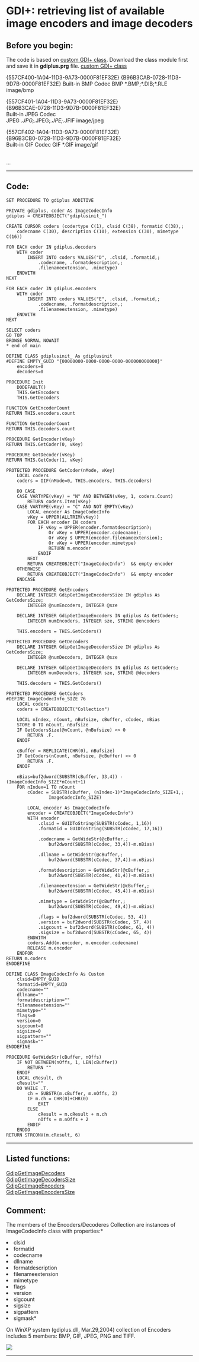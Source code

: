 <link rel="stylesheet" type="text/css" href="../css/win32api.css">  
<link rel="stylesheet" href="https://cdnjs.cloudflare.com/ajax/libs/font-awesome/4.7.0/css/font-awesome.min.css">

# GDI+: retrieving list of available image encoders and image decoders

## Before you begin:
The code is based on <a href="?example=450">custom GDI+ class</a>. Download the class module first and save it in **gdiplus.prg** file. [custom GDI+ class](sample_450.md)  

<div class=precode>{557CF400-1A04-11D3-9A73-0000F81EF32E}  
{B96B3CAB-0728-11D3-9D7B-0000F81EF32E}  
Built-in BMP Codec  
BMP *.BMP;*.DIB;*.RLE image/bmp  

{557CF401-1A04-11D3-9A73-0000F81EF32E}  
{B96B3CAE-0728-11D3-9D7B-0000F81EF32E}  
Built-in JPEG Codec  
JPEG *.JPG;*.JPEG;*.JPE;*.JFIF image/jpeg  

{557CF402-1A04-11D3-9A73-0000F81EF32E}  
{B96B3CB0-0728-11D3-9D7B-0000F81EF32E}  
Built-in GIF Codec GIF *.GIF image/gif</div>  
...  
  
***  


## Code:
```foxpro  
SET PROCEDURE TO gdiplus ADDITIVE

PRIVATE gdiplus, coder As ImageCodecInfo
gdiplus = CREATEOBJECT("gdiplusinit_")

CREATE CURSOR coders (codertype C(1), clsid C(38), formatid C(38),;
	codecname C(30), description C(10), extension C(30), mimetype C(16))

FOR EACH coder IN gdiplus.decoders
	WITH coder
		INSERT INTO coders VALUES("D", .clsid, .formatid,;
			.codecname, .formatdescription,;
			.filenameextension, .mimetype)
	ENDWITH
NEXT

FOR EACH coder IN gdiplus.encoders
	WITH coder
		INSERT INTO coders VALUES("E", .clsid, .formatid,;
			.codecname, .formatdescription,;
			.filenameextension, .mimetype)
	ENDWITH
NEXT

SELECT coders
GO TOP
BROWSE NORMAL NOWAIT
* end of main

DEFINE CLASS gdiplusinit_ As gdiplusinit
#DEFINE EMPTY_GUID "{00000000-0000-0000-0000-000000000000}"
	encoders=0
	decoders=0

PROCEDURE Init
	DODEFAULT()
	THIS.GetEncoders
	THIS.GetDecoders

FUNCTION GetEncoderCount
RETURN THIS.encoders.count

FUNCTION GetDecoderCount
RETURN THIS.decoders.count

PROCEDURE GetEncoder(vKey)
RETURN THIS.GetCoder(0, vKey)

PROCEDURE GetDecoder(vKey)
RETURN THIS.GetCoder(1, vKey)

PROTECTED PROCEDURE GetCoder(nMode, vKey)
	LOCAL coders
	coders = IIF(nMode=0, THIS.encoders, THIS.decoders)
	
	DO CASE
	CASE VARTYPE(vKey) = "N" AND BETWEEN(vKey, 1, coders.Count)
		RETURN coders.Item(vKey)
	CASE VARTYPE(vKey) = "C" AND NOT EMPTY(vKey)
		LOCAL encoder As ImageCodecInfo
		vKey = UPPER(ALLTRIM(vKey))
		FOR EACH encoder IN coders
			IF vKey = UPPER(encoder.formatdescription);
				Or vKey = UPPER(encoder.codecname);
				Or vKey $ UPPER(encoder.filenameextension);
				Or vKey = UPPER(encoder.mimetype)
				RETURN m.encoder
			ENDIF
		NEXT
		RETURN CREATEOBJECT("ImageCodecInfo")  && empty encoder
	OTHERWISE
		RETURN CREATEOBJECT("ImageCodecInfo")  && empty encoder
	ENDCASE

PROTECTED PROCEDURE GetEncoders
	DECLARE INTEGER GdipGetImageEncodersSize IN gdiplus As GetCodersSize;
		INTEGER @numEncoders, INTEGER @sze

	DECLARE INTEGER GdipGetImageEncoders IN gdiplus As GetCoders;
		INTEGER numEncoders, INTEGER sze, STRING @encoders

	THIS.encoders = THIS.GetCoders()
	
PROTECTED PROCEDURE GetDecoders
	DECLARE INTEGER GdipGetImageDecodersSize IN gdiplus As GetCodersSize;
		INTEGER @numDecoders, INTEGER @sze

	DECLARE INTEGER GdipGetImageDecoders IN gdiplus As GetCoders;
		INTEGER numDecoders, INTEGER sze, STRING @decoders

	THIS.decoders = THIS.GetCoders()

PROTECTED PROCEDURE GetCoders
#DEFINE ImageCodecInfo_SIZE 76
	LOCAL coders
	coders = CREATEOBJECT("Collection")

	LOCAL nIndex, nCount, nBufsize, cBuffer, cCodec, nBias
	STORE 0 TO nCount, nBufsize
	IF GetCodersSize(@nCount, @nBufsize) <> 0
		RETURN .F.
	ENDIF

	cBuffer = REPLICATE(CHR(0), nBufsize)
	IF GetCoders(nCount, nBufsize, @cBuffer) <> 0
		RETURN .F.
	ENDIF

	nBias=buf2dword(SUBSTR(cBuffer, 33,4)) - (ImageCodecInfo_SIZE*nCount+1)
	FOR nIndex=1 TO nCount
		cCodec = SUBSTR(cBuffer, (nIndex-1)*ImageCodecInfo_SIZE+1,;
				ImageCodecInfo_SIZE)

		LOCAL encoder As ImageCodecInfo
		encoder = CREATEOBJECT("ImageCodecInfo")
		WITH encoder
			.clsid = GUIDToString(SUBSTR(cCodec, 1,16))
			.formatid = GUIDToString(SUBSTR(cCodec, 17,16))

			.codecname = GetWideStr(@cBuffer,;
				buf2dword(SUBSTR(cCodec, 33,4))-m.nBias)

			.dllname = GetWideStr(@cBuffer,;
				buf2dword(SUBSTR(cCodec, 37,4))-m.nBias)

			.formatdescription = GetWideStr(@cBuffer,;
				buf2dword(SUBSTR(cCodec, 41,4))-m.nBias)

			.filenameextension = GetWideStr(@cBuffer,;
				buf2dword(SUBSTR(cCodec, 45,4))-m.nBias)

			.mimetype = GetWideStr(@cBuffer,;
				buf2dword(SUBSTR(cCodec, 49,4))-m.nBias)

			.flags = buf2dword(SUBSTR(cCodec, 53, 4))
			.version = buf2dword(SUBSTR(cCodec, 57, 4))
			.sigcount = buf2dword(SUBSTR(cCodec, 61, 4))
			.sigsize = buf2dword(SUBSTR(cCodec, 65, 4))
		ENDWITH
		coders.Add(m.encoder, m.encoder.codecname)
		RELEASE m.encoder
	ENDFOR
RETURN m.coders
ENDDEFINE

DEFINE CLASS ImageCodecInfo As Custom
	clsid=EMPTY_GUID
	formatid=EMPTY_GUID
	codecname=""
	dllname=""
	formatdescription=""
	filenameextension=""
	mimetype=""
	flags=0
	version=0
	sigcount=0
	sigsize=0
	sigpattern=""
	sigmask=""
ENDDEFINE

PROCEDURE GetWideStr(cBuffer, nOffs)
	IF NOT BETWEEN(nOffs, 1, LEN(cBuffer))
		RETURN ""
	ENDIF
	LOCAL cResult, ch
	cResult=""
	DO WHILE .T.
		ch = SUBSTR(m.cBuffer, m.nOffs, 2)
		IF m.ch = CHR(0)+CHR(0)
			EXIT
		ELSE
			cResult = m.cResult + m.ch
			nOffs = m.nOffs + 2
		ENDIF
	ENDDO
RETURN STRCONV(m.cResult, 6)  
```  
***  


## Listed functions:
[GdipGetImageDecoders](../libraries/gdiplus/GdipGetImageDecoders.md)  
[GdipGetImageDecodersSize](../libraries/gdiplus/GdipGetImageDecodersSize.md)  
[GdipGetImageEncoders](../libraries/gdiplus/GdipGetImageEncoders.md)  
[GdipGetImageEncodersSize](../libraries/gdiplus/GdipGetImageEncodersSize.md)  

## Comment:
The members of the Encoders/Decoderes Collection are instances of ImageCodecInfo class with properties:*  
<LI>clsid  
<LI>formatid  
<LI>codecname  
<LI>dllname  
<LI>formatdescription  
<LI>filenameextension  
<LI>mimetype  
<LI>flags  
<LI>version  
<LI>sigcount  
<LI>sigsize  
<LI>sigpattern  
<LI>sigmask*  
  
On WinXP system (gdiplus.dll, Mar.29,2004) collection of Encoders includes 5 members: BMP, GIF, JPEG, PNG and TIFF.  
  
<img src="images/net_imageformat_enum.png">  
  
***  

